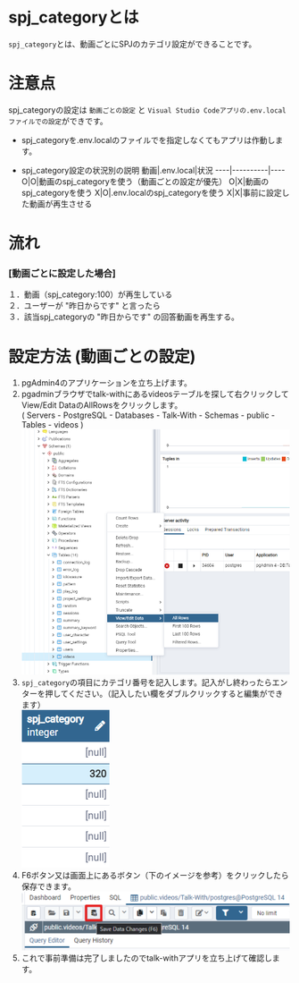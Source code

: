 # spj_categoryとは
`spj_category`とは、動画ごとにSPJのカテゴリ設定ができることです。

# 注意点
spj_categoryの設定は `動画ごとの設定` と `Visual Studio Codeアプリの.env.localファイルでの設定`ができです。

* spj_categoryを.env.localのファイルでを指定しなくてもアプリは作動します。  

* spj_category設定の状況別の説明
  動画|.env.local|状況
  ----|----------|----
  O|O|動画のspj_categoryを使う（動画ごとの設定が優先）
  O|X|動画のspj_categoryを使う
  X|O|.env.localのspj_categoryを使う
  X|X|事前に設定した動画が再生させる
# 流れ
### [動画ごとに設定した場合]
１．動画（spj_category:100）が再生している  
２．ユーザーが "昨日からです" と言ったら  
３．該当spj_categoryの "昨日からです" の回答動画を再生する。

# 設定方法 (動画ごとの設定)
1. pgAdmin4のアプリケーションを立ち上げます。
2. pgadminブラウザでtalk-withにあるvideosテーブルを探して右クリックしてView/Edit DataのAllRowsをクリックします。    
  ( Servers - PostgreSQL - Databases - Talk-With - Schemas - public - Tables - videos )
  ![SPJカテゴリ画面1](./images/pg/pgadmin/open_the_videos_table.png)
3. `spj_category`の項目にカテゴリ番号を記入します。記入がし終わったらエンターを押してください。（記入したい欄をダブルクリックすると編集ができます）  
  ![SPJカテゴリ画面2](./images/pg/functional_description_Img/spj_category/spj_category_list.png)
4. F6ボタン又は画面上にあるボタン（下のイメージを参考）をクリックしたら保存できます。
  ![SPJカテゴリ画面3](./images/pg/pgadmin/save_data(F6).png)    
5. これで事前準備は完了しましたのでtalk-withアプリを立ち上げて確認します。
